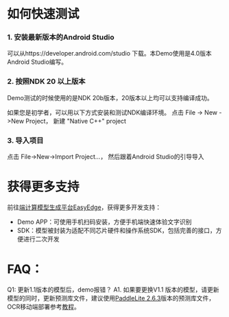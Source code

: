 # 如何快速测试
### 1. 安装最新版本的Android Studio
可以从https://developer.android.com/studio 下载。本Demo使用是4.0版本Android Studio编写。

### 2. 按照NDK 20 以上版本
Demo测试的时候使用的是NDK 20b版本，20版本以上均可以支持编译成功。

如果您是初学者，可以用以下方式安装和测试NDK编译环境。
点击 File -> New ->New Project，  新建  "Native C++" project

### 3. 导入项目
点击 File->New->Import Project...， 然后跟着Android Studio的引导导入


# 获得更多支持
前往[端计算模型生成平台EasyEdge](https://ai.baidu.com/easyedge/app/open_source_demo?referrerUrl=paddlelite)，获得更多开发支持：

- Demo APP：可使用手机扫码安装，方便手机端快速体验文字识别
- SDK：模型被封装为适配不同芯片硬件和操作系统SDK，包括完善的接口，方便进行二次开发


# FAQ：
Q1: 更新1.1版本的模型后，demo报错？
A1. 如果要更换V1.1 版本的模型，请更新模型的同时，更新预测库文件，建议使用[PaddleLite 2.6.3](https://github.com/PaddlePaddle/Paddle-Lite/releases/tag/v2.6.3)版本的预测库文件，OCR移动端部署参考[教程](../lite/readme.md)。
